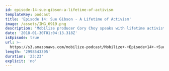```yaml
---
id: episode-14-sue-gibson-a-lifetime-of-activism
templateKey: podcast
title: 'Episode 14: Sue Gibson - A Lifetime of Activism'
image: /assets/IMG_6919.png
description: 'Mobilize producer Cory Choy speaks with lifetime activist and volunteer Sue Gibson. After the shock of the 2016 election, Sue joined the Working Families Party’s Progressive Heroes project. She helped lead Text4Resistance teams in their efforts to turn out voters to elect numerous progressive candidates— many of whom have gone on to either win the primary or general election. These candidates include Latoya Cantrell, the first woman elected to serve as New Orleans’ mayor, Vernetta Alston, a progressive and queer woman of color who won her primary for city council in Durham, North Carolina, and Randall Woodfin, youngest ever elected mayor of Birmingham Alabama (among others).'
date: '2018-01-30T01:04:13.318Z'
isEpisode: true
url: >-
  https://s3.amazonaws.com/mobilize-podcast/Mobilize+-+Episode+14+-+Sue+Gibson%3A+A+Lifetime+of+Activism.mp3
length: '2998543395'
duration: '23:23'
explicit: 'no'
---
```

